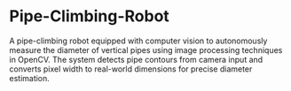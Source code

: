 # Pipe-Climbing-Robot
A pipe-climbing robot equipped with computer vision to autonomously measure the diameter of vertical pipes using image processing techniques in OpenCV. The system detects pipe contours from camera input and converts pixel width to real-world dimensions for precise diameter estimation.
